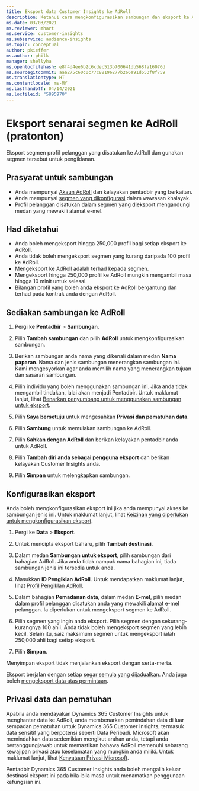 ```yaml
---
title: Eksport data Customer Insights ke AdRoll
description: Ketahui cara mengkonfigurasikan sambungan dan eksport ke AdRoll.
ms.date: 03/03/2021
ms.reviewer: mhart
ms.service: customer-insights
ms.subservice: audience-insights
ms.topic: conceptual
author: pkieffer
ms.author: philk
manager: shellyha
ms.openlocfilehash: e8f4d4ee6b2c6cdec513b700641db568fa16076d
ms.sourcegitcommit: aaa275c60c0c77c88196277b266a91d653f8f759
ms.translationtype: HT
ms.contentlocale: ms-MY
ms.lasthandoff: 04/14/2021
ms.locfileid: "5895970"
---
```

# <a name="export-segment-lists-to-adroll-preview"></a>Eksport senarai segmen ke AdRoll (pratonton)

Eksport segmen profil pelanggan yang disatukan ke AdRoll dan gunakan segmen tersebut untuk pengiklanan. 

## <a name="prerequisites-for-a-connection"></a>Prasyarat untuk sambungan

-   Anda mempunyai [Akaun AdRoll](https://www.adroll.com/) dan kelayakan pentadbir yang berkaitan.
-   Anda mempunyai [segmen yang dikonfigurasi](segments.md) dalam wawasan khalayak.
-   Profil pelanggan disatukan dalam segmen yang dieksport mengandungi medan yang mewakili alamat e-mel.

## <a name="known-limitations"></a>Had diketahui

- Anda boleh mengeksport hingga 250,000 profil bagi setiap eksport ke AdRoll.
- Anda tidak boleh mengeksport segmen yang kurang daripada 100 profil ke AdRoll. 
- Mengeksport ke AdRoll adalah terhad kepada segmen.
- Mengeksport hingga 250,000 profil ke AdRoll mungkin mengambil masa hingga 10 minit untuk selesai. 
- Bilangan profil yang boleh anda eksport ke AdRoll bergantung dan terhad pada kontrak anda dengan AdRoll.

## <a name="set-up-connection-to-adroll"></a>Sediakan sambungan ke AdRoll

1. Pergi ke **Pentadbir** > **Sambungan**.

1. Pilih **Tambah sambungan** dan pilih **AdRoll** untuk mengkonfigurasikan sambungan.

1. Berikan sambungan anda nama yang dikenali dalam medan **Nama paparan**. Nama dan jenis sambungan menerangkan sambungan ini. Kami mengesyorkan agar anda memilih nama yang menerangkan tujuan dan sasaran sambungan.

1. Pilih individu yang boleh menggunakan sambungan ini. Jika anda tidak mengambil tindakan, lalai akan menjadi Pentadbir. Untuk maklumat lanjut, lihat [Benarkan penyumbang untuk menggunakan sambungan untuk eksport](connections.md#allow-contributors-to-use-a-connection-for-exports).

1. Pilih **Saya bersetuju** untuk mengesahkan **Privasi dan pematuhan data**.

1. Pilih **Sambung** untuk memulakan sambungan ke AdRoll.

1. Pilih **Sahkan dengan AdRoll** dan berikan kelayakan pentadbir anda untuk AdRoll. 

1. Pilih **Tambah diri anda sebagai pengguna eksport** dan berikan kelayakan Customer Insights anda.

1. Pilih **Simpan** untuk melengkapkan sambungan.

## <a name="configure-an-export"></a>Konfigurasikan eksport

Anda boleh mengkonfigurasikan eksport ini jika anda mempunyai akses ke sambungan jenis ini. Untuk maklumat lanjut, lihat [Keizinan yang diperlukan untuk mengkonfigurasikan eksport](export-destinations.md#set-up-a-new-export).

1. Pergi ke **Data** > **Eksport**.

1. Untuk mencipta eksport baharu, pilih **Tambah destinasi**.

1. Dalam medan **Sambungan untuk eksport**, pilih sambungan dari bahagian AdRoll. Jika anda tidak nampak nama bahagian ini, tiada sambungan jenis ini tersedia untuk anda.

1. Masukkan **ID Pengiklan AdRoll**. Untuk mendapatkan maklumat lanjut, lihat [Profil Pengiklan AdRoll](https://help.adroll.com/hc/articles/212011838-Advertiser-Profiles).

3. Dalam bahagian **Pemadanan data**, dalam medan **E-mel**, pilih medan dalam profil pelanggan disatukan anda yang mewakili alamat e-mel pelanggan. Ia diperlukan untuk mengeksport segmen ke AdRoll.

1. Pilih segmen yang ingin anda eksport. Pilih segmen dengan sekurang-kurangnya 100 ahli. Anda tidak boleh mengeksport segmen yang lebih kecil. Selain itu, saiz maksimum segmen untuk mengeksport ialah 250,000 ahli bagi setiap eksport. 

1. Pilih **Simpan**.

Menyimpan eksport tidak menjalankan eksport dengan serta-merta.

Eksport berjalan dengan setiap [segar semula yang dijadualkan](system.md#schedule-tab). Anda juga boleh [mengeksport data atas permintaan](export-destinations.md#run-exports-on-demand). 


## <a name="data-privacy-and-compliance"></a>Privasi data dan pematuhan

Apabila anda mendayakan Dynamics 365 Customer Insights untuk menghantar data ke AdRoll, anda membenarkan pemindahan data di luar sempadan pematuhan untuk Dynamics 365 Customer Insights, termasuk data sensitif yang berpotensi seperti Data Peribadi. Microsoft akan memindahkan data sedemikian mengikut arahan anda, tetapi anda bertanggungjawab untuk memastikan bahawa AdRoll memenuhi sebarang kewajipan privasi atau keselamatan yang mungkin anda miliki. Untuk maklumat lanjut, lihat [Kenyataan Privasi Microsoft](https://go.microsoft.com/fwlink/?linkid=396732).

Pentadbir Dynamics 365 Customer Insights anda boleh mengalih keluar destinasi eksport ini pada bila-bila masa untuk menamatkan penggunaan kefungsian ini.
